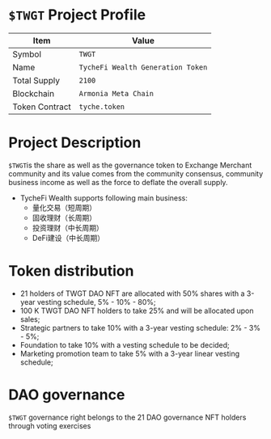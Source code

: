 # `$TWGT` Project Profile

|Item | Value|
|--|--|
| Symbol | `TWGT` |
| Name | `TycheFi Wealth Generation Token` |
| Total Supply | `2100` |
| Blockchain | `Armonia Meta Chain`|
| Token Contract | `tyche.token` |

# Project Description
`$TWGT`is the share as well as the governance token to Exchange Merchant community and its value comes from the community consensus, community business income as well as the force to deflate the overall supply.

* TycheFi Wealth supports following main business:
  - 量化交易（短周期）
  - 固收理财（长周期）
  - 投资理财（中长周期）
  - DeFi建设（中长周期）
  
# Token distribution

* 21 holders of TWGT DAO NFT are allocated with 50% shares with a 3-year vesting schedule, 5% - 10% - 80%;
* 100 K TWGT DAO NFT holders to take 25% and will be allocated upon sales;
* Strategic partners to take 10% with a 3-year vesting schedule: 2% - 3% - 5%;
* Foundation to take 10% with a vesting schedule to be decided;
* Marketing promotion team to take 5% with a 3-year linear vesting schedule;
  
# DAO governance

`$TWGT` governance right belongs to the 21 DAO governance NFT holders through voting exercises